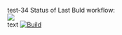 test-34
Status of Last Buld workflow:<br>
<img src="https://github.com/zimimi/simple-python-flask/actions/workflows/pr-open.yml/badge.svg?"><br>
text
[![Build](https://github.com/zimimi/simple-python-flask/actions/workflows/pr-open.yml/badge.svg)](https://github.com/zimimi/simple-python-flask/actions/workflows/pr-open.yml)


